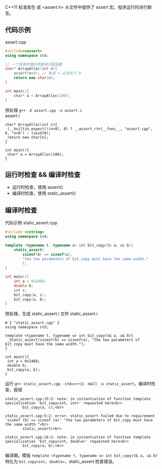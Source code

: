 C++11 标准库在 或 <assert.h> 头文件中提供了 assert 宏，程序运行时进行断言。<br>
## 代码示例<br>
assert.cpp
```.cpp
#include<cassert>
using namespace std;

// 一个简单的堆内存数组分配函数
char* ArrayAlloc(int n){
	assert(n>0); // 断言 n 必须大于 0
	return new char[n];
}

int main(){
	char* a = ArrayAlloc(100);
}
```
预处理 `g++ -E assert.cpp -o assert.i`<br>
assert.i
```.i
char* ArrayAlloc(int n){
 (__builtin_expect(!(n>0), 0) ? __assert_rtn(__func__, "assert.cpp", 6, "n>0") : (void)0);
 return new char[n];
}

int main(){
 char* a = ArrayAlloc(100);
}
```

## 运行时检查 && 编译时检查
* 运行时检查，使用 assert()
* 编译时检查，使用 static_assert()

## 编译时检查
代码示例
static_assert.cpp
```cpp
#include <cstring>
using namespace std;

template <typename t, typename u> int bit_copy(t& a, u& b){
	static_assert(
		sizeof(b) == sizeof(a),
		"the two parameters of bit_copy must have the same width."
		);
}

int main(){
	int a = 0x2468;
	double b;
	int c;
	bit_copy(a, c);
	bit_copy(a, b);
}
```

预处理，生成 static_assert.i 文件
static_assert.i
```.i
# 2 "static_assert.cpp" 2
using namespace std;

template <typename t, typename u> int bit_copy(t& a, u& b){
 _Static_assert(sizeof(b) == sizeof(a), "the two parameters of bit_copy must have the same width.");
}

int main(){
 int a = 0x2468;
 double b;
 bit_copy(a, b);
}

```

运行 `g++ static_assert.cpp -std=c++11 -Wall -o static_assert`，编译时检查，报错<br>
```
static_assert.cpp:15:2: note: in instantiation of function template specialization 'bit_copy<int, int>' requested here<br>
        bit_copy(a, c);<br>
        
static_assert.cpp:5:2: error: static_assert failed due to requirement 'sizeof (b) == sizeof (a)' "the two parameters of bit_copy must have the same width."<br>
        static_assert(<br>
        
static_assert.cpp:16:2: note: in instantiation of function template specialization 'bit_copy<int, double>' requested here<br>
        bit_copy(a, b);<br>
```

编译期，模版 `template <typename t, typename u> int bit_copy(t& a, u& b)` 特化为 `bit_copy<int, double>`，static_assert 检查错误。
